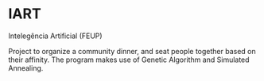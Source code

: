 # IART
Intelegência Artificial (FEUP)

Project to organize a community dinner, and seat people together based on their affinity. The program makes use of Genetic Algorithm and Simulated Annealing.
